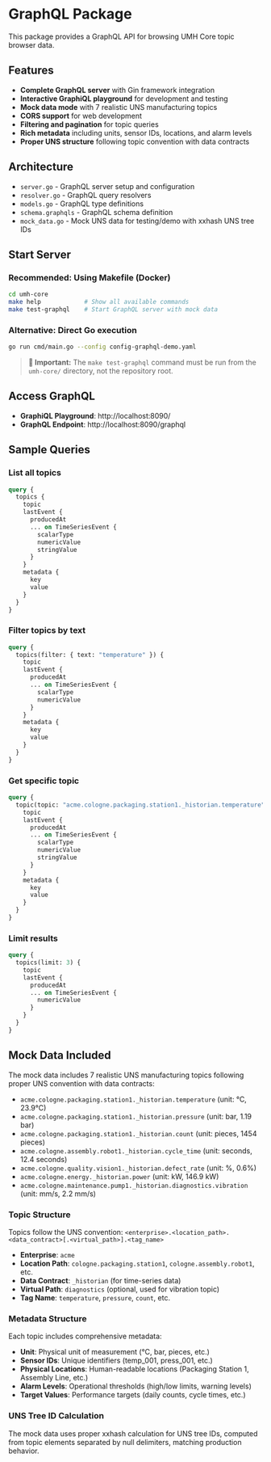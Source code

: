 # GraphQL Package

This package provides a GraphQL API for browsing UMH Core topic browser data.

## Features

- **Complete GraphQL server** with Gin framework integration
- **Interactive GraphiQL playground** for development and testing
- **Mock data mode** with 7 realistic UNS manufacturing topics
- **CORS support** for web development
- **Filtering and pagination** for topic queries
- **Rich metadata** including units, sensor IDs, locations, and alarm levels
- **Proper UNS structure** following topic convention with data contracts

## Architecture

- `server.go` - GraphQL server setup and configuration
- `resolver.go` - GraphQL query resolvers
- `models.go` - GraphQL type definitions  
- `schema.graphqls` - GraphQL schema definition
- `mock_data.go` - Mock UNS data for testing/demo with xxhash UNS tree IDs

## Start Server

### Recommended: Using Makefile (Docker)
```bash
cd umh-core
make help            # Show all available commands
make test-graphql    # Start GraphQL server with mock data
```

### Alternative: Direct Go execution
```bash
go run cmd/main.go --config config-graphql-demo.yaml
```

> **📍 Important:** The `make test-graphql` command must be run from the `umh-core/` directory, not the repository root.

## Access GraphQL

- **GraphiQL Playground**: http://localhost:8090/
- **GraphQL Endpoint**: http://localhost:8090/graphql

## Sample Queries

### List all topics
```graphql
query {
  topics {
    topic
    lastEvent {
      producedAt
      ... on TimeSeriesEvent {
        scalarType
        numericValue
        stringValue
      }
    }
    metadata {
      key
      value
    }
  }
}
```

### Filter topics by text
```graphql
query {
  topics(filter: { text: "temperature" }) {
    topic
    lastEvent {
      producedAt
      ... on TimeSeriesEvent {
        scalarType
        numericValue
      }
    }
    metadata {
      key
      value
    }
  }
}
```

### Get specific topic
```graphql
query {
  topic(topic: "acme.cologne.packaging.station1._historian.temperature") {
    topic
    lastEvent {
      producedAt
      ... on TimeSeriesEvent {
        scalarType
        numericValue
        stringValue
      }
    }
    metadata {
      key
      value
    }
  }
}
```

### Limit results
```graphql
query {
  topics(limit: 3) {
    topic
    lastEvent {
      producedAt
      ... on TimeSeriesEvent {
        numericValue
      }
    }
  }
}
```

## Mock Data Included

The mock data includes 7 realistic UNS manufacturing topics following proper UNS convention with data contracts:

- `acme.cologne.packaging.station1._historian.temperature` (unit: °C, 23.9°C)
- `acme.cologne.packaging.station1._historian.pressure` (unit: bar, 1.19 bar)  
- `acme.cologne.packaging.station1._historian.count` (unit: pieces, 1454 pieces)
- `acme.cologne.assembly.robot1._historian.cycle_time` (unit: seconds, 12.4 seconds)
- `acme.cologne.quality.vision1._historian.defect_rate` (unit: %, 0.6%)
- `acme.cologne.energy._historian.power` (unit: kW, 146.9 kW)
- `acme.cologne.maintenance.pump1._historian.diagnostics.vibration` (unit: mm/s, 2.2 mm/s)

### Topic Structure

Topics follow the UNS convention: `<enterprise>.<location_path>.<data_contract>[.<virtual_path>].<tag_name>`

- **Enterprise**: `acme`
- **Location Path**: `cologne.packaging.station1`, `cologne.assembly.robot1`, etc.
- **Data Contract**: `_historian` (for time-series data)
- **Virtual Path**: `diagnostics` (optional, used for vibration topic)
- **Tag Name**: `temperature`, `pressure`, `count`, etc.

### Metadata Structure

Each topic includes comprehensive metadata:
- **Unit**: Physical unit of measurement (°C, bar, pieces, etc.)
- **Sensor IDs**: Unique identifiers (temp_001, press_001, etc.)
- **Physical Locations**: Human-readable locations (Packaging Station 1, Assembly Line, etc.)
- **Alarm Levels**: Operational thresholds (high/low limits, warning levels)
- **Target Values**: Performance targets (daily counts, cycle times, etc.)

### UNS Tree ID Calculation

The mock data uses proper xxhash calculation for UNS tree IDs, computed from topic elements separated by null delimiters, matching production behavior. 